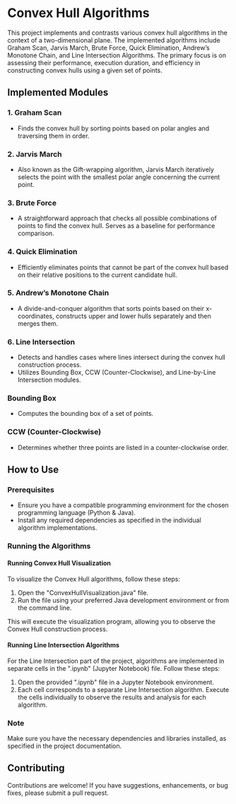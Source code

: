 # Convex Hull Algorithms

This project implements and contrasts various convex hull algorithms in the context of a two-dimensional plane. The implemented algorithms include Graham Scan, Jarvis March, Brute Force, Quick Elimination, Andrew’s Monotone Chain, and Line Intersection Algorithms. The primary focus is on assessing their performance, execution duration, and efficiency in constructing convex hulls using a given set of points.

## Implemented Modules

### 1. Graham Scan
   - Finds the convex hull by sorting points based on polar angles and traversing them in order.

### 2. Jarvis March
   - Also known as the Gift-wrapping algorithm, Jarvis March iteratively selects the point with the smallest polar angle concerning the current point.

### 3. Brute Force
   - A straightforward approach that checks all possible combinations of points to find the convex hull. Serves as a baseline for performance comparison.

### 4. Quick Elimination
   - Efficiently eliminates points that cannot be part of the convex hull based on their relative positions to the current candidate hull.

### 5. Andrew’s Monotone Chain
   - A divide-and-conquer algorithm that sorts points based on their x-coordinates, constructs upper and lower hulls separately and then merges them.

### 6. Line Intersection
   - Detects and handles cases where lines intersect during the convex hull construction process.
   - Utilizes Bounding Box, CCW (Counter-Clockwise), and Line-by-Line Intersection modules.

### Bounding Box
   - Computes the bounding box of a set of points.

### CCW (Counter-Clockwise)
   - Determines whether three points are listed in a counter-clockwise order.

## How to Use

### Prerequisites
- Ensure you have a compatible programming environment for the chosen programming language (Python & Java).
- Install any required dependencies as specified in the individual algorithm implementations.

### Running the Algorithms

#### Running Convex Hull Visualization

To visualize the Convex Hull algorithms, follow these steps:

1. Open the "ConvexHullVisualization.java" file.
2. Run the file using your preferred Java development environment or from the command line.

This will execute the visualization program, allowing you to observe the Convex Hull construction process.

#### Running Line Intersection Algorithms

For the Line Intersection part of the project, algorithms are implemented in separate cells in the ".ipynb" (Jupyter Notebook) file. Follow these steps:

1. Open the provided ".ipynb" file in a Jupyter Notebook environment.
2. Each cell corresponds to a separate Line Intersection algorithm. Execute the cells individually to observe the results and analysis for each algorithm.

### Note
Make sure you have the necessary dependencies and libraries installed, as specified in the project documentation.

## Contributing

Contributions are welcome! If you have suggestions, enhancements, or bug fixes, please submit a pull request.



```bash

